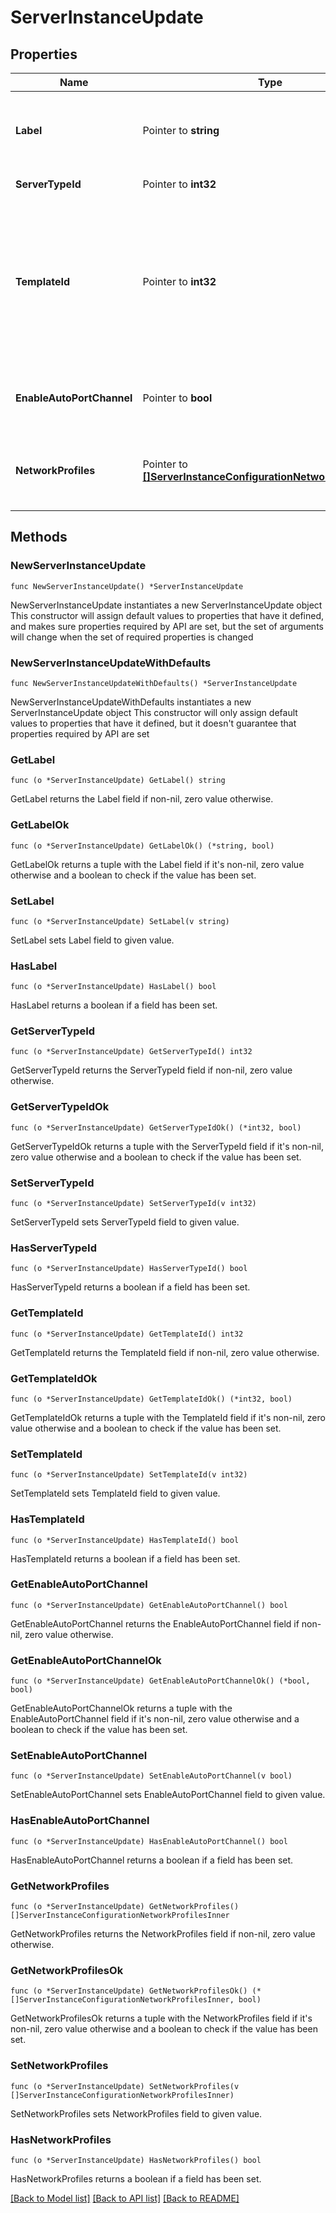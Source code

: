 # ServerInstanceUpdate

## Properties

Name | Type | Description | Notes
------------ | ------------- | ------------- | -------------
**Label** | Pointer to **string** | The server instance label. Will be automatically generated if not provided. | [optional] 
**ServerTypeId** | Pointer to **int32** | The server type ID. | [optional] 
**TemplateId** | Pointer to **int32** | The template id of the operating system to deploy on the server. Can be null in which case no OS will be deployed but all operations will continue as normal.  | [optional] 
**EnableAutoPortChannel** | Pointer to **bool** | If enabled will enable port channel to be automatically created. | [optional] [default to true]
**NetworkProfiles** | Pointer to [**[]ServerInstanceConfigurationNetworkProfilesInner**](ServerInstanceConfigurationNetworkProfilesInner.md) | Network profiles mapping for each network in this infrastructure. | [optional] 

## Methods

### NewServerInstanceUpdate

`func NewServerInstanceUpdate() *ServerInstanceUpdate`

NewServerInstanceUpdate instantiates a new ServerInstanceUpdate object
This constructor will assign default values to properties that have it defined,
and makes sure properties required by API are set, but the set of arguments
will change when the set of required properties is changed

### NewServerInstanceUpdateWithDefaults

`func NewServerInstanceUpdateWithDefaults() *ServerInstanceUpdate`

NewServerInstanceUpdateWithDefaults instantiates a new ServerInstanceUpdate object
This constructor will only assign default values to properties that have it defined,
but it doesn't guarantee that properties required by API are set

### GetLabel

`func (o *ServerInstanceUpdate) GetLabel() string`

GetLabel returns the Label field if non-nil, zero value otherwise.

### GetLabelOk

`func (o *ServerInstanceUpdate) GetLabelOk() (*string, bool)`

GetLabelOk returns a tuple with the Label field if it's non-nil, zero value otherwise
and a boolean to check if the value has been set.

### SetLabel

`func (o *ServerInstanceUpdate) SetLabel(v string)`

SetLabel sets Label field to given value.

### HasLabel

`func (o *ServerInstanceUpdate) HasLabel() bool`

HasLabel returns a boolean if a field has been set.

### GetServerTypeId

`func (o *ServerInstanceUpdate) GetServerTypeId() int32`

GetServerTypeId returns the ServerTypeId field if non-nil, zero value otherwise.

### GetServerTypeIdOk

`func (o *ServerInstanceUpdate) GetServerTypeIdOk() (*int32, bool)`

GetServerTypeIdOk returns a tuple with the ServerTypeId field if it's non-nil, zero value otherwise
and a boolean to check if the value has been set.

### SetServerTypeId

`func (o *ServerInstanceUpdate) SetServerTypeId(v int32)`

SetServerTypeId sets ServerTypeId field to given value.

### HasServerTypeId

`func (o *ServerInstanceUpdate) HasServerTypeId() bool`

HasServerTypeId returns a boolean if a field has been set.

### GetTemplateId

`func (o *ServerInstanceUpdate) GetTemplateId() int32`

GetTemplateId returns the TemplateId field if non-nil, zero value otherwise.

### GetTemplateIdOk

`func (o *ServerInstanceUpdate) GetTemplateIdOk() (*int32, bool)`

GetTemplateIdOk returns a tuple with the TemplateId field if it's non-nil, zero value otherwise
and a boolean to check if the value has been set.

### SetTemplateId

`func (o *ServerInstanceUpdate) SetTemplateId(v int32)`

SetTemplateId sets TemplateId field to given value.

### HasTemplateId

`func (o *ServerInstanceUpdate) HasTemplateId() bool`

HasTemplateId returns a boolean if a field has been set.

### GetEnableAutoPortChannel

`func (o *ServerInstanceUpdate) GetEnableAutoPortChannel() bool`

GetEnableAutoPortChannel returns the EnableAutoPortChannel field if non-nil, zero value otherwise.

### GetEnableAutoPortChannelOk

`func (o *ServerInstanceUpdate) GetEnableAutoPortChannelOk() (*bool, bool)`

GetEnableAutoPortChannelOk returns a tuple with the EnableAutoPortChannel field if it's non-nil, zero value otherwise
and a boolean to check if the value has been set.

### SetEnableAutoPortChannel

`func (o *ServerInstanceUpdate) SetEnableAutoPortChannel(v bool)`

SetEnableAutoPortChannel sets EnableAutoPortChannel field to given value.

### HasEnableAutoPortChannel

`func (o *ServerInstanceUpdate) HasEnableAutoPortChannel() bool`

HasEnableAutoPortChannel returns a boolean if a field has been set.

### GetNetworkProfiles

`func (o *ServerInstanceUpdate) GetNetworkProfiles() []ServerInstanceConfigurationNetworkProfilesInner`

GetNetworkProfiles returns the NetworkProfiles field if non-nil, zero value otherwise.

### GetNetworkProfilesOk

`func (o *ServerInstanceUpdate) GetNetworkProfilesOk() (*[]ServerInstanceConfigurationNetworkProfilesInner, bool)`

GetNetworkProfilesOk returns a tuple with the NetworkProfiles field if it's non-nil, zero value otherwise
and a boolean to check if the value has been set.

### SetNetworkProfiles

`func (o *ServerInstanceUpdate) SetNetworkProfiles(v []ServerInstanceConfigurationNetworkProfilesInner)`

SetNetworkProfiles sets NetworkProfiles field to given value.

### HasNetworkProfiles

`func (o *ServerInstanceUpdate) HasNetworkProfiles() bool`

HasNetworkProfiles returns a boolean if a field has been set.


[[Back to Model list]](../README.md#documentation-for-models) [[Back to API list]](../README.md#documentation-for-api-endpoints) [[Back to README]](../README.md)


